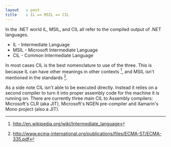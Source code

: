 ```yaml
---
layout   : post
title    : IL == MSIL == CIL
---
```

In the .NET world IL, MSIL, and CIL all refer to the compiled output of .NET languages. 

* IL - Intermediate Language
* MSIL - Microsoft Intermediate Language
* CIL - Common Intermediate Language

In most cases CIL is the best nomenclature to use of the three. This is because IL can have other meanings in other contexts [^1], and MSIL isn't mentioned in the standards [^2].

As a side note CIL isn't able to be executed directly. Instead it relies on a second compiler to turn it into proper assembly code for the machine it is running on. There are currently three main CIL to Assembly compilers: Microsoft's CLR (aka JIT), Microsoft's NGEN pre-compiler and Xamarin's Mono project (also a JIT).

[^1]: <http://en.wikipedia.org/wiki/Intermediate_language>
[^2]: <http://www.ecma-international.org/publications/files/ECMA-ST/ECMA-335.pdf>
